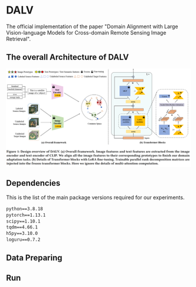 # DALV

The official implementation of the paper "Domain Alignment with Large Vision-language Models for Cross-domain Remote Sensing Image Retrieval".

## The overall Architecture of DALV
<p align="middle">
<img src="pics/framework.png" width="1000">
</p>

## Dependencies

This is the list of the main package versions required for our experiments.

```txt
python==3.8.18
pytorch==1.13.1
scipy==1.10.1
tqdm==4.66.1
h5py==3.10.0
loguru==0.7.2
```

## Data Preparing


## Run
